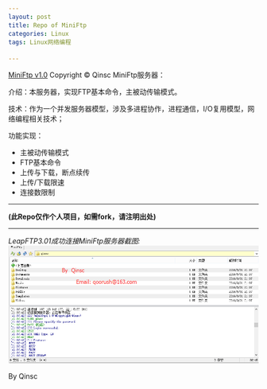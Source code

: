 ```yaml
---
layout: post
title: Repo of MiniFtp
categories: Linux
tags: Linux网络编程

---
```


[MiniFtp v1.0](https://github.com/skyqinsc/MiniFtp/) Copyright © Qinsc
MiniFtp服务器：

介绍：本服务器，实现FTP基本命令，主被动传输模式。

技术：作为一个并发服务器模型，涉及多进程协作，进程通信，I/O复用模型，网络编程相关技术；


功能实现：

* 主被动传输模式
* FTP基本命令
* 上传与下载，断点续传
* 上传/下载限速
* 连接数限制

* * *

**(此Repo仅作个人项目，如需fork，请注明出处)**

* * *

*LeapFTP3.01成功连接MiniFtp服务器截图:*
![pic of repo](/assets/images/MiniFtp.png)

By Qinsc

